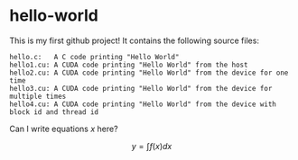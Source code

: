 # hello-world

This is my first github project! It contains the following source files:
```
hello.c:   A C code printing "Hello World"
hello1.cu: A CUDA code printing "Hello World" from the host
hello2.cu: A CUDA code printing "Hello World" from the device for one time
hello3.cu: A CUDA code printing "Hello World" from the device for multiple times
hello4.cu: A CUDA code printing "Hello World" from the device with block id and thread id
```

Can I write equations $x$ here?

$$ y = \int f(x) dx $$
